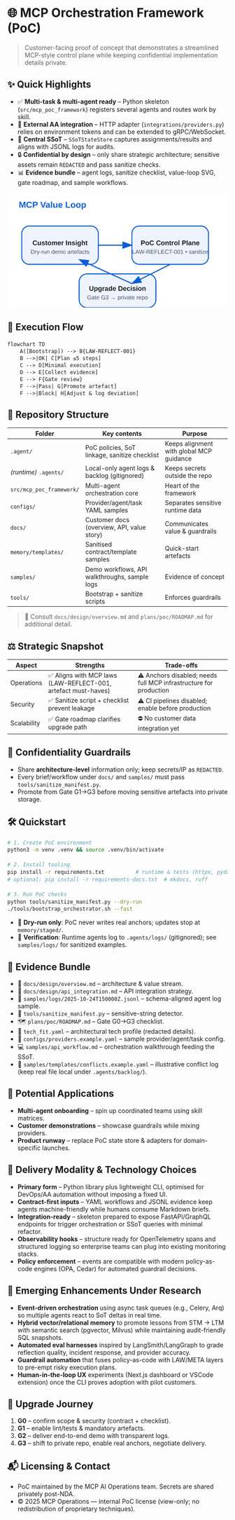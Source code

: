 # 🌐 MCP Orchestration Framework (PoC)

> Customer-facing proof of concept that demonstrates a streamlined MCP-style control plane while keeping confidential implementation details private.

## ✨ Quick Highlights
- ✅ **Multi-task & multi-agent ready** – Python skeleton (`src/mcp_poc_framework`) registers several agents and routes work by skill.
- 🔌 **External AA integration** – HTTP adapter (`integrations/providers.py`) relies on environment tokens and can be extended to gRPC/WebSocket.
- 🧱 **Central SSoT** – `SSoTStateStore` captures assignments/results and aligns with JSONL logs for audits.
- 🔒 **Confidential by design** – only share strategic architecture; sensitive assets remain `REDACTED` and pass sanitize checks.
- 📊 **Evidence bundle** – agent logs, sanitize checklist, value-loop SVG, gate roadmap, and sample workflows.

![Value Loop](docs/assets/value-loop.svg)

## 🧭 Execution Flow
```mermaid
flowchart TD
    A([Bootstrap]) --> B{LAW-REFLECT-001}
    B -->|OK| C[Plan ≤5 steps]
    C --> D[Minimal execution]
    D --> E[Collect evidence]
    E --> F{Gate review}
    F -->|Pass| G[Promote artefact]
    F -->|Block| H[Adjust & log deviation]
```

## 🧱 Repository Structure
| Folder | Key contents | Purpose |
| --- | --- | --- |
| `.agent/` | PoC policies, SoT linkage, sanitize checklist | Keeps alignment with global MCP guidance |
| *(runtime)* `.agents/` | Local-only agent logs & backlog (gitignored) | Keeps secrets outside the repo |
| `src/mcp_poc_framework/` | Multi-agent orchestration core | Heart of the framework |
| `configs/` | Provider/agent/task YAML samples | Separates sensitive runtime data |
| `docs/` | Customer docs (overview, API, value story) | Communicates value & guardrails |
| `memory/templates/` | Sanitised contract/template samples | Quick-start artefacts |
| `samples/` | Demo workflows, API walkthroughs, sample logs | Evidence of concept |
| `tools/` | Bootstrap + sanitize scripts | Enforces guardrails |

> 📁 Consult `docs/design/overview.md` and `plans/poc/ROADMAP.md` for additional detail.

## ⚖️ Strategic Snapshot
| Aspect | Strengths | Trade-offs |
| --- | --- | --- |
| Operations | ✅ Aligns with MCP laws (LAW-REFLECT-001, artefact must-haves) | ⚠️ Anchors disabled; needs full MCP infrastructure for production |
| Security | ✅ Sanitize script + checklist prevent leakage | ⚠️ CI pipelines disabled; enable before production |
| Scalability | ✅ Gate roadmap clarifies upgrade path | ⛔ No customer data integration yet |

## 🚧 Confidentiality Guardrails
- Share **architecture-level** information only; keep secrets/IP as `REDACTED`.
- Every brief/workflow under `docs/` and `samples/` must pass `tools/sanitize_manifest.py`.
- Promote from Gate G1→G3 before moving sensitive artefacts into private storage.

## 🛠️ Quickstart
```bash
# 1. Create PoC environment
python3 -m venv .venv && source .venv/bin/activate

# 2. Install tooling
pip install -r requirements.txt          # runtime & tests (httpx, pydantic, pytest)
# optional: pip install -r requirements-docs.txt  # mkdocs, ruff

# 3. Run PoC checks
python tools/sanitize_manifest.py --dry-run
./tools/bootstrap_orchestrator.sh --fast
```

- 🔁 **Dry-run only**: PoC never writes real anchors; updates stop at `memory/staged/`.
- 🧪 **Verification**: Runtime agents log to `.agents/logs/` (gitignored); see `samples/logs/` for sanitized examples.

## 📌 Evidence Bundle
- 📘 `docs/design/overview.md` – architecture & value stream.
- 🔌 `docs/design/api_integration.md` – API integration strategy.
- 🧾 `samples/logs/2025-10-24T150000Z.jsonl` – schema-aligned agent log sample.
- 🧰 `tools/sanitize_manifest.py` – sensitive-string detector.
- 🗺️ `plans/poc/ROADMAP.md` – Gate G0→G3 checklist.
- 🧱 `tech_fit.yaml` – architectural tech profile (redacted details).
- 🔄 `configs/providers.example.yaml` – sample provider/agent/task config.
- 💻 `samples/api_workflow.md` – orchestration walkthrough feeding the SSoT.
- 📁 `samples/templates/conflicts.example.yaml` – illustrative conflict log (keep real file local under `.agents/backlog/`).

## 🔭 Potential Applications
- **Multi-agent onboarding** – spin up coordinated teams using skill matrices.
- **Customer demonstrations** – showcase guardrails while mixing providers.
- **Product runway** – replace PoC state store & adapters for domain-specific launches.

## 🧩 Delivery Modality & Technology Choices
- **Primary form** – Python library plus lightweight CLI, optimised for DevOps/AA automation without imposing a fixed UI.
- **Contract-first inputs** – YAML workflows and JSONL evidence keep agents machine-friendly while humans consume Markdown briefs.
- **Integration-ready** – skeleton prepared to expose FastAPI/GraphQL endpoints for trigger orchestration or SSoT queries with minimal refactor.
- **Observability hooks** – structure ready for OpenTelemetry spans and structured logging so enterprise teams can plug into existing monitoring stacks.
- **Policy enforcement** – events are compatible with modern policy-as-code engines (OPA, Cedar) for automated guardrail decisions.

## 🔬 Emerging Enhancements Under Research
- **Event-driven orchestration** using async task queues (e.g., Celery, Arq) so multiple agents react to SoT deltas in real time.
- **Hybrid vector/relational memory** to promote lessons from STM → LTM with semantic search (pgvector, Milvus) while maintaining audit-friendly SQL snapshots.
- **Automated eval harnesses** inspired by LangSmith/LangGraph to grade reflection quality, incident response, and provider accuracy.
- **Guardrail automation** that fuses policy-as-code with LAW/META layers to pre-empt risky execution plans.
- **Human-in-the-loop UX** experiments (Next.js dashboard or VSCode extension) once the CLI proves adoption with pilot customers.

## 🤝 Upgrade Journey
1. **G0** – confirm scope & security (contract + checklist).
2. **G1** – enable lint/tests & mandatory artefacts.
3. **G2** – deliver end-to-end demo with transparent logs.
4. **G3** – shift to private repo, enable real anchors, negotiate delivery.

## 📬 Licensing & Contact
- PoC maintained by the MCP AI Operations team. Secrets are shared privately post-NDA.
- © 2025 MCP Operations — internal PoC license (view-only; no redistribution of proprietary techniques).

